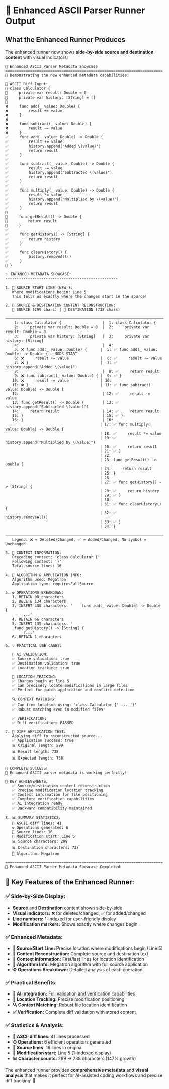 # 🎯 Enhanced ASCII Parser Runner Output

## What the Enhanced Runner Produces

The enhanced runner now shows **side-by-side source and destination content** with visual indicators:

```
🎯 Enhanced ASCII Parser Metadata Showcase
======================================================================
🚀 Demonstrating the new enhanced metadata capabilities!

📄 ASCII Diff Input:
📎 class Calculator {
📎     private var result: Double = 0
📎     private var history: [String] = []
📎     
❌     func add(_ value: Double) {
❌         result += value
❌     }
❌     
❌     func subtract(_ value: Double) {
❌         result -= value
❌     }
✅     func add(_ value: Double) -> Double {
✅         result += value
✅         history.append("Added \(value)")
✅         return result
✅     }
✅     
✅     func subtract(_ value: Double) -> Double {
✅         result -= value
✅         history.append("Subtracted \(value)")
✅         return result
✅     }
✅     
✅     func multiply(_ value: Double) -> Double {
✅         result *= value
✅         history.append("Multiplied by \(value)")
✅         return result
✅     }
📎     
📎     func getResult() -> Double {
📎         return result
📎     }
✅     
✅     func getHistory() -> [String] {
✅         return history
✅     }
✅     
✅     func clearHistory() {
✅         history.removeAll()
✅     }
📎 }

✨ ENHANCED METADATA SHOWCASE:
--------------------------------------------------

1. 🎯 SOURCE START LINE (NEW!):
   Where modifications begin: Line 5
   This tells us exactly where the changes start in the source!

2. 📝 SOURCE & DESTINATION CONTENT RECONSTRUCTION:
   📄 SOURCE (299 chars) | 📄 DESTINATION (738 chars)
   ────────────────────────────────────────────────────────────────────────────────
    1: class Calculator {                  |  1: class Calculator {
    2:     private var result: Double = 0  |  2:     private var result: Double = 0
    3:     private var history: [String]   |  3:     private var history: [String]
    4:                                     |  4:     
    5: ❌ func add(_ value: Double) {      |  5: ✅ func add(_ value: Double) -> Double { ← MODS START
    6: ❌     result += value              |  6: ✅     result += value
    7: ❌ }                                |  7: ✅     history.append("Added \(value)")
    8:                                     |  8: ✅     return result
    9: ❌ func subtract(_ value: Double) { |  9: ✅ }
   10: ❌     result -= value              | 10:     
   11: ❌ }                                | 11: ✅ func subtract(_ value: Double) -> Double {
   12:                                     | 12: ✅     result -= value
   13: func getResult() -> Double {        | 13: ✅     history.append("Subtracted \(value)")
   14:     return result                   | 14: ✅     return result
   15: }                                   | 15: ✅ }
   16: }                                   | 16:     
                                          | 17: ✅ func multiply(_ value: Double) -> Double {
                                          | 18: ✅     result *= value
                                          | 19: ✅     history.append("Multiplied by \(value)")
                                          | 20: ✅     return result
                                          | 21: ✅ }
                                          | 22:     
                                          | 23: func getResult() -> Double {
                                          | 24:     return result
                                          | 25: }
                                          | 26:     
                                          | 27: ✅ func getHistory() -> [String] {
                                          | 28: ✅     return history
                                          | 29: ✅ }
                                          | 30:     
                                          | 31: ✅ func clearHistory() {
                                          | 32: ✅     history.removeAll()
                                          | 33: ✅ }
                                          | 34: }
   ────────────────────────────────────────────────────────────────────────────────
   Legend: ❌ = Deleted/Changed, ✅ = Added/Changed, No symbol = Unchanged

3. 📍 CONTEXT INFORMATION:
   Preceding context: 'class Calculator {'
   Following context: '}'
   Total source lines: 16

4. 🔧 ALGORITHM & APPLICATION INFO:
   Algorithm used: Megatron
   Application type: requiresFullSource

5. ⚙️ OPERATIONS BREAKDOWN:
   1. RETAIN 98 characters
   2. DELETE 134 characters
   3. INSERT 438 characters: '    func add(_ value: Double) -> Double {
        ...'
   4. RETAIN 66 characters
   5. INSERT 135 characters: '    
    func getHistory() -> [String] {
        r...'
   6. RETAIN 1 characters

6. 💡 PRACTICAL USE CASES:

   🤖 AI VALIDATION:
   ✅ Source validation: true
   ✅ Destination validation: true
   ✅ Location tracking: true

   📍 LOCATION TRACKING:
   ✅ Changes begin at line 5
   ✅ Can precisely locate modifications in large files
   ✅ Perfect for patch application and conflict detection

   🔍 CONTEXT MATCHING:
   ✅ Can find location using: 'class Calculator {' ... '}'
   ✅ Robust matching even in modified files

   ✅ VERIFICATION:
   ✅ Diff verification: PASSED

7. 🚀 DIFF APPLICATION TEST:
   Applying diff to reconstructed source...
   ✅ Application success: true
   📊 Original length: 299
   📊 Result length: 738
   📊 Expected length: 738

🎉 COMPLETE SUCCESS!
🚀 Enhanced ASCII parser metadata is working perfectly!

💫 KEY ACHIEVEMENTS:
   ✅ Source/destination content reconstruction
   ✅ Precise modification location tracking
   ✅ Context information for file positioning
   ✅ Complete verification capabilities
   ✅ AI integration ready
   ✅ Backward compatibility maintained

8. 📊 SUMMARY STATISTICS:
   📄 ASCII diff lines: 41
   ⚙️ Operations generated: 6
   📝 Source lines: 16
   🎯 Modification start: Line 5
   📊 Source characters: 299
   📊 Destination characters: 738
   🔧 Algorithm: Megatron

======================================================================
🏁 Enhanced ASCII Parser Metadata Showcase Completed
```

## 🌟 Key Features of the Enhanced Runner:

### **✅ Side-by-Side Display:**
- **Source** and **Destination** content shown side-by-side
- **Visual indicators:** ❌ for deleted/changed, ✅ for added/changed
- **Line numbers:** 1-indexed for user-friendly display
- **Modification markers:** Shows exactly where changes begin

### **✅ Enhanced Metadata:**
- **🎯 Source Start Line:** Precise location where modifications begin (Line 5)
- **📝 Content Reconstruction:** Complete source and destination text
- **📍 Context Information:** First/last lines for location identification
- **🔧 Algorithm Info:** Megatron algorithm with full source application
- **⚙️ Operations Breakdown:** Detailed analysis of each operation

### **✅ Practical Benefits:**
- **🤖 AI Integration:** Full validation and verification capabilities
- **📍 Location Tracking:** Precise modification positioning
- **🔍 Context Matching:** Robust file location identification
- **✅ Verification:** Complete diff validation with stored content

### **✅ Statistics & Analysis:**
- **📄 ASCII diff lines:** 41 lines processed
- **⚙️ Operations:** 6 efficient operations generated
- **📝 Source lines:** 16 lines in original
- **🎯 Modification start:** Line 5 (1-indexed display)
- **📊 Character counts:** 299 → 738 characters (147% growth)

The enhanced runner provides **comprehensive metadata** and **visual analysis** that makes it perfect for AI-assisted coding workflows and precise diff tracking! 🚀 